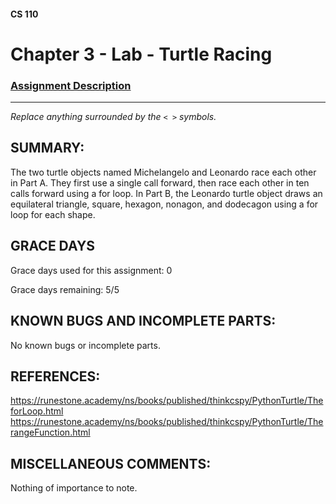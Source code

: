 #### CS 110
# Chapter 3 - Lab - Turtle Racing

### [Assignment Description](https://docs.google.com/document/d/1MWJnOpOaQL3yQb1-FVcj7SZLzLQRGZrbhnpyOL0v6mE/edit?usp=sharing)

***

_Replace anything surrounded by the `< >` symbols._

## SUMMARY:
The two turtle objects named Michelangelo and Leonardo race each other in Part A. They first use a single call forward, then race each other in ten calls forward using a for loop. In Part B, the Leonardo turtle object draws an equilateral triangle, square, hexagon, nonagon, and dodecagon using a for loop for each shape. 

## GRACE DAYS
Grace days used for this assignment: 0

Grace days remaining: 5/5

## KNOWN BUGS AND INCOMPLETE PARTS:
No known bugs or incomplete parts. 

## REFERENCES:
https://runestone.academy/ns/books/published/thinkcspy/PythonTurtle/TheforLoop.html
https://runestone.academy/ns/books/published/thinkcspy/PythonTurtle/TherangeFunction.html
## MISCELLANEOUS COMMENTS:
 Nothing of importance to note. 
